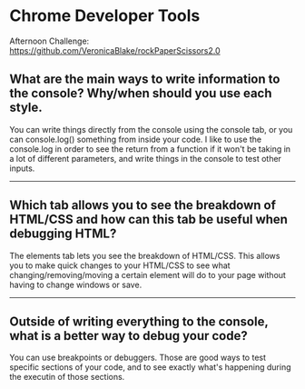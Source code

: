 # Chrome Developer Tools

Afternoon Challenge: https://github.com/VeronicaBlake/rockPaperScissors2.0

## What are the main ways to write information to the console? Why/when should you use each style.

You can write things directly from the console using the console tab, or you can console.log() something from inside your code. I like to use the console.log in order to see the return from a function if it won't be taking in a lot of different parameters, and write things in the console to test other inputs.

---

## Which tab allows you to see the breakdown of HTML/CSS and how can this tab be useful when debugging HTML?

The elements tab lets you see the breakdown of HTML/CSS. This allows you to make quick changes to your HTML/CSS to see what changing/removing/moving a certain element will do to your page without having to change windows or save.

---

## Outside of writing everything to the console, what is a better way to debug your code?

You can use breakpoints or debuggers. Those are good ways to test specific sections of your code, and to see exactly what's happening during the executin of those sections.
